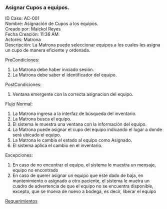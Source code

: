 ### Asignar Cupos a equipos.


ID Caso: AC-001  
Nombre: Asignación de Cupos a los equipos.  
Creado por: Maickol Reyes  
Fecha Creación: 11:36 AM  
Actores: Matrona  
Descripción: La Matrona puede seleccionar equipos a los cuales les asigna un cupo de manera eficiente y ordenada.  

PreCondiciones:
  1. La Matrona debe haber iniciado sesión.
  2. La Matrona debe saber el identificador del equipo.

PostCondiciones:
  1. Ventana emergente con la correcta asignacion del equipo.

Flujo Normal:
  1. La Matrona ingresa a la interfaz de búsqueda del inventario.
  2. La Matrona busca el equipo.
  3. El sistema le muestra una ventana con la información del equipo.
  4. La Matrona puede asignar el cupo del equipo indicando el lugar a donde será ubicado el equipo.
  5. La Matrona le cambia el estado al equipo como Asignado.
  6. El sistema aplica el cambio en el inventario.

Excepciones:
  1. En caso de no encontrar el equipo, el sistema le muestra un mensaje, equipo no encontrado
  2. En caso de querer asignar un equipo que este dado de baja, en mantenimiento o asignado a otro paciente, el sistema le muetra un cuadro de advertencia de que el equipo no se encuentra disponible, excepto, que se mueva de nuevo a bodega, es decir, liberar el equipo

[Requerimientos](./Requerimientos.md)